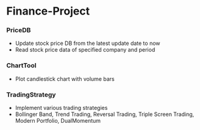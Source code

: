 # Finance-Project
### PriceDB
- Update stock price DB from the latest update date to now
- Read stock price data of specified company and period

### ChartTool
- Plot candlestick chart with volume bars

### TradingStrategy
- Implement various trading strategies
- Bollinger Band, Trend Trading, Reversal Trading, Triple Screen Trading, Modern Portfolio, DualMomentum
